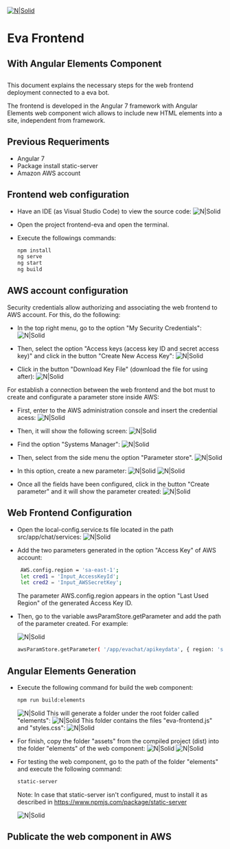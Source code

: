 
[![N|Solid](https://i.ibb.co/LtT31vK/eva-150px.png)](https://eva.bot/)

# Eva Frontend
## With Angular Elements Component
##

This document explains the necessary steps for the web frontend deployment connected to a eva bot.

The frontend is developed in the Angular 7 framework with Angular Elements web component wich allows to include new HTML elements into a site, independent from framework.

## Previous Requeriments

- Angular 7
- Package install static-server
- Amazon AWS account

## Frontend web configuration

- Have an IDE (as Visual Studio Code) to view the source code:
![N|Solid](https://storage.googleapis.com/open-integration-library/visual_studio_ide.png)

- Open the project frontend-eva and open the terminal.

- Execute the followings commands:
    ```sh
    npm install
    ng serve
    ng start
    ng build
    ```

## AWS account configuration

Security credentials allow authorizing and associating the web frontend to AWS account. For this, do the following:

- In the top right menu, go to the option "My Security Credentials":
![N|Solid](https://storage.googleapis.com/open-integration-library/my_security_credentials.png)

- Then, select the option "Access keys (access key ID and secret access key)" and click in the button "Create New Access Key":
![N|Solid](https://storage.googleapis.com/open-integration-library/access_keys.png)

- Click in the button "Download Key File" (download the file for using after):
![N|Solid](https://storage.googleapis.com/open-integration-library/create_access_key.png)

For establish a connection between the web frontend and the bot must to create and configurate a parameter store inside AWS:

- First, enter to the AWS administration console and insert the credential acess:
![N|Solid](https://storage.googleapis.com/open-integration-library/aws_managements_console_login.png)

- Then, it will show the following screen:
![N|Solid](https://storage.googleapis.com/open-integration-library/aws_management_console.png)

- Find the option "Systems Manager":
![N|Solid](https://storage.googleapis.com/open-integration-library/find_systems_manager.png)

- Then, select from the side menu the option "Parameter store".
![N|Solid](https://storage.googleapis.com/open-integration-library/select_parameter_store.png)

- In this option, create a new parameter:
![N|Solid](https://storage.googleapis.com/open-integration-library/create_parameter.png)
![N|Solid](https://storage.googleapis.com/open-integration-library/creating_parameter.png)

- Once all the fields have been configured, click in the button "Create parameter" and it will show the parameter created:
![N|Solid](https://storage.googleapis.com/open-integration-library/created_parameter.png)

## Web Frontend Configuration

- Open the local-config.service.ts file located in the path src/app/chat/services:
![N|Solid](https://storage.googleapis.com/open-integration-library/local_config_service_vstudio.png)

- Add the two parameters generated in the option "Access Key" of AWS account:
    ```sh
     AWS.config.region = 'sa-east-1';
     let cred1 = 'Input_AccessKeyId';
     let cred2 = 'Input_AWSSecretKey';
    ```
    The parameter AWS.config.region appears in the option "Last Used Region" of the generated Access Key ID.
    
- Then, go to the variable awsParamStore.getParameter and add the path of the parameter created. For example:

    ![N|Solid](https://storage.googleapis.com/open-integration-library/parameter_example.png)

    ```sh
    awsParamStore.getParameter( '/app/evachat/apikeydata', { region: 'sa-east-1' } )
    ```

## Angular Elements Generation

- Execute the following command for build the web component:
    ```sh
    npm run build:elements
    ```
    ![N|Solid](https://storage.googleapis.com/open-integration-library/npm_run_build_elements_executing.png)
    This will generate a folder under the root folder called "elements":
    ![N|Solid](https://storage.googleapis.com/open-integration-library/elements_folder.png)
    This folder contains the files "eva-frontend.js" and "styles.css":
    ![N|Solid](https://storage.googleapis.com/open-integration-library/elements_folder_details.png)
    
- For finish, copy the folder "assets" from the compiled project (dist) into the folder "elements" of the web component:
![N|Solid](https://storage.googleapis.com/open-integration-library/assets_dist.png)
![N|Solid](https://storage.googleapis.com/open-integration-library/assets_elements.png)

- For testing the web component, go to the path of the folder "elements" and execute the following command:
    ```sh
    static-server
    ```
    Note: In case that static-server isn't configured, must to install it as described in https://www.npmjs.com/package/static-server
    
    ![N|Solid](https://storage.googleapis.com/open-integration-library/static_server_executing.png)

## Publicate the web component in AWS





